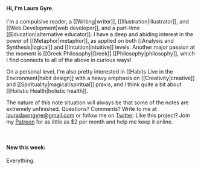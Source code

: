 <br>

#### Hi, I'm Laura Gyre. 

I'm a compulsive reader, a [[Writing|writer]], [[Illustration|illustrator]], and [[Web Development|web developer]], and a part-time [[Education|alternative educator]]. I have a deep and abiding interest in the power of [[Metaphor|metaphor]], as applied on both [[Analysis and Synthesis|logical]] and [[Intuition|intuitive]] levels. Another major passion at the moment is [[Greek Philosophy|Greek]] [[Philosophy|philosophy]], which I find connects to all of the above in curious ways! 

On a personal level, I'm also pretty interested in [[Habits Live in the Environment|habit design]] with a heavy emphasis on [[Creativity|creative]] and [[Spirituality|magical/spiritual]] praxis, and I think quite a bit about [[Holistic Health|holistic health]].

The nature of this note situation will always be that some of the notes are extremely unfinished. Questions? Comments? Write to me at lauradawngyre@gmail.com or follow me on [Twitter](http://twitter.com/lauragyre). Like this project? Join my [Patreon](https://www.patreon.com/lauragyre) for as little as $2 per month and help me keep it online.

<br>

#### New this week:

Everything.





